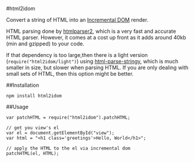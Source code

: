 #html2idom

Convert a string of HTML into an [Incremental DOM](https://github.com/google/incremental-dom) render.

HTML parsing done by [htmlparser2](https://github.com/fb55/htmlparser2), which is a very fast and accurate HTML parser. However, it comes at a cost up front as it adds around 40kb (min and gzipped) to your code.

If that dependency is too large,then there is a light version (`require("html2idom/light")`) using [html-parse-stringy](https://github.com/HenrikJoreteg/html-parse-stringify), which is much smaller in size, but slower when parsing HTML. If you are only dealing with small sets of HTML, then this option might be better.


##Installation

```
npm install html2idom
```

##Usage

```
var patchHTML = require("html2idom").patchHTML;

// get you view's el
var el = document.getElementById("view");
var html = "<h1 class='greetings'>Hello, World</h1>";

// apply the HTML to the el via incremental dom
patchHTML(el, HTML);
```
